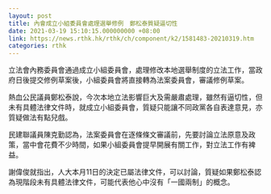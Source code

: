 ```yaml
---
layout: post
title: 內會成立小組委員會處理選舉修例　鄭松泰質疑逼切性
date: 2021-03-19 15:10:15.000000000 +08:00
link: https://news.rthk.hk/rthk/ch/component/k2/1581483-20210319.htm
categories: rthk
---
```


立法會內務委員會通過成立小組委員會，處理修改本地選舉制度的立法工作，當政府日後提交修例草案後，小組委員會將直接轉為法案委員會，審議修例草案。

熱血公民議員鄭松泰說，今次本地立法影響巨大及需嚴肅處理，雖然有逼切性，但未有具體法律文件時，就成立小組委員會，質疑只能讓不同政黨各自表達意見，亦質疑做法有點兒戲。

民建聯議員陳克勤認為，法案委員會在逐條條文審議前，先要討論立法原意及政策，當中會花費不少時間，如果小組委員會提早開展有關工作，對立法工作有裨益。

謝偉俊就指出，人大本月11日的決定已屬法律文件，可以討論，質疑如果鄭松泰認為現階段未有具體法律文件，可能代表他心中沒有「一國兩制」的概念。
